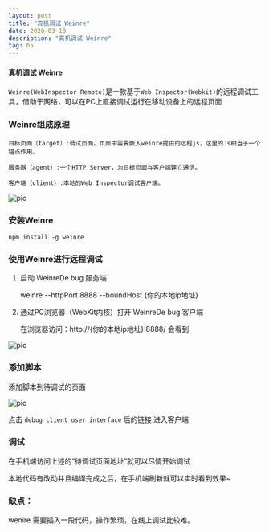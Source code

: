 ```yaml
---
layout: post
title: "真机调试 Weinre"
date: 2020-03-18
description: "真机调试 Weinre"
tag: h5
---
```


#### 真机调试 Weinre

`Weinre(WebInspector Remote)`是一款基于`Web Inspector(Webkit)`的远程调试工具，借助于网络，可以在PC上直接调试运行在移动设备上的远程页面


### Weinre组成原理

    目标页面（target）:调试页面，页面中需要嵌入weinre提供的远程js，这里的Js相当于一个锚点作用。

    服务器（agent）:一个HTTP Server，为目标页面与客户端建立通信。

    客户端（client）:本地的Web Inspector调试客户端。


![pic](../../../images/2020/03/21.png)

### 安装Weinre

    npm install -g weinre

### 使用Weinre进行远程调试

1. 启动 WeinreDe bug 服务端

    weinre --httpPort 8888 --boundHost {你的本地ip地址}

2. 通过PC浏览器（WebKit内核）打开 WeinreDe bug 客户端

    在浏览器访问：http://{你的本地ip地址}:8888/ 会看到

![pic](../../../images/2020/03/22.png)


### 添加脚本

添加脚本到待调试的页面

![pic](../../../images/2020/03/23.png)


点击 `debug client user interface` 后的链接 进入客户端


### 调试

在手机端访问上述的“待调试页面地址”就可以尽情开始调试

本地代码有改动并且编译完成之后，在手机端刷新就可以实时看到效果~

### 缺点：

wenire 需要插入一段代码，操作繁琐，在线上调试比较难。

